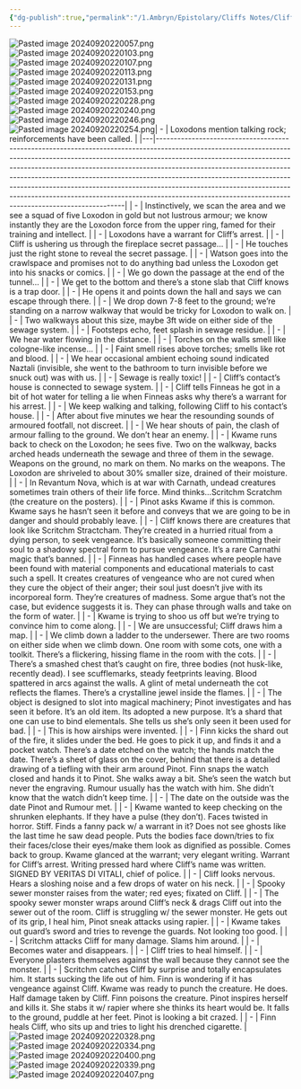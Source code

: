 ```yaml
---
{"dg-publish":true,"permalink":"/1.Ambryn/Epistolary/Cliffs Notes/Cliffs Notes/"}
---
```



![Pasted image 20240920220057.png](/img/user/Z.Obsidian/Files/Attachments/Pasted%20image%2020240920220057.png)![Pasted image 20240920220103.png](/img/user/Z.Obsidian/Files/Attachments/Pasted%20image%2020240920220103.png)![Pasted image 20240920220107.png](/img/user/Z.Obsidian/Files/Attachments/Pasted%20image%2020240920220107.png)![Pasted image 20240920220113.png](/img/user/Z.Obsidian/Files/Attachments/Pasted%20image%2020240920220113.png)![Pasted image 20240920220131.png](/img/user/Z.Obsidian/Files/Attachments/Pasted%20image%2020240920220131.png)![Pasted image 20240920220153.png](/img/user/Z.Obsidian/Files/Attachments/Pasted%20image%2020240920220153.png)
![Pasted image 20240920220228.png](/img/user/Z.Obsidian/Files/Attachments/Pasted%20image%2020240920220228.png)![Pasted image 20240920220240.png](/img/user/Z.Obsidian/Files/Attachments/Pasted%20image%2020240920220240.png)![Pasted image 20240920220246.png](/img/user/Z.Obsidian/Files/Attachments/Pasted%20image%2020240920220246.png)![Pasted image 20240920220254.png](/img/user/Z.Obsidian/Files/Attachments/Pasted%20image%2020240920220254.png)| - | Loxodons mention talking rock; reinforcements have been called.                                                                                                                                                                                                                                                                                                                                                                                                                                                                                         |
|---|---------------------------------------------------------------------------------------------------------------------------------------------------------------------------------------------------------------------------------------------------------------------------------------------------------------------------------------------------------------------------------------------------------------------------------------------------------------------------------------------------------------------------------------------------------|
| - | Instinctively, we scan the area and we see a squad of five Loxodon in gold but not lustrous armour; we know instantly they are the Loxodon force from the upper ring, famed for their training and intellect.                                                                                                                                                                                                                                                                                                                                           |
| - | Loxodons have a warrant for Cliff’s arrest.                                                                                                                                                                                                                                                                                                                                                                                                                                                                                                             |
| - | Cliff is ushering us through the fireplace secret passage…                                                                                                                                                                                                                                                                                                                                                                                                                                                                                              |
| - | He touches just the right stone to reveal the secret passage.                                                                                                                                                                                                                                                                                                                                                                                                                                                                                           |
| - | Watson goes into the crawlspace and promises not to do anything bad unless the Loxodon get into his snacks or comics.                                                                                                                                                                                                                                                                                                                                                                                                                                   |
| - | We go down the passage at the end of the tunnel…                                                                                                                                                                                                                                                                                                                                                                                                                                                                                                        |
| - | We get to the bottom and there’s a stone slab that Cliff knows is a trap door.                                                                                                                                                                                                                                                                                                                                                                                                                                                                          |
| - | He opens it and points down the hall and says we can escape through there.                                                                                                                                                                                                                                                                                                                                                                                                                                                                              |
| - | We drop down 7-8 feet to the ground; we’re standing on a narrow walkway that would be tricky for Loxodon to walk on.                                                                                                                                                                                                                                                                                                                                                                                                                                    |
| - | Two walkways about this size, maybe 3ft wide on either side of the sewage system.                                                                                                                                                                                                                                                                                                                                                                                                                                                                       |
| - | Footsteps echo, feet splash in sewage residue.                                                                                                                                                                                                                                                                                                                                                                                                                                                                                                          |
| - | We hear water flowing in the distance.                                                                                                                                                                                                                                                                                                                                                                                                                                                                                                                  |
| - | Torches on the walls smell like cologne-like incense…                                                                                                                                                                                                                                                                                                                                                                                                                                                                                                   |
| - | Faint smell rises above torches; smells like rot and blood.                                                                                                                                                                                                                                                                                                                                                                                                                                                                                             |
| - | We hear occasional ambient echoing sound indicated Naztali (invisible, she went to the bathroom to turn invisible before we snuck out) was with us.                                                                                                                                                                                                                                                                                                                                                                                                     |
| - | Sewage is really toxic!                                                                                                                                                                                                                                                                                                                                                                                                                                                                                                                                 |
| - | Cliff’s contact’s house is connected to sewage system.                                                                                                                                                                                                                                                                                                                                                                                                                                                                                                  |
| - | Cliff tells Finneas he got in a bit of hot water for telling a lie when Finneas asks why there’s a warrant for his arrest.                                                                                                                                                                                                                                                                                                                                                                                                                              |
| - | We keep walking and talking, following Cliff to his contact’s house.                                                                                                                                                                                                                                                                                                                                                                                                                                                                                    |
| - | After about five minutes we hear the resounding sounds of armoured footfall, not discreet.                                                                                                                                                                                                                                                                                                                                                                                                                                                              |
| - | We hear shouts of pain, the clash of armour falling to the ground.  We don’t hear an enemy.                                                                                                                                                                                                                                                                                                                                                                                                                                                             |
| - | Kwame runs back to check on the Loxodon; he sees five.  Two on the walkway, backs arched heads underneath the sewage and three of them in the sewage.  Weapons on the ground, no mark on them. No marks on the weapons.  The Loxodon are shriveled to about 30% smaller size, drained of their moisture.                                                                                                                                                                                                                                                |
| - | In Revantum Nova, which is at war with Carnath, undead creatures sometimes train others of their life force. Mind thinks…Scritchm Scratchm (the creature on the posters).                                                                                                                                                                                                                                                                                                                                                                               |
| - | Pinot asks Kwame if this is common. Kwame says he hasn’t seen it before and conveys that we are going to be in danger and should probably leave.                                                                                                                                                                                                                                                                                                                                                                                                        |
| - | Cliff knows there are creatures that look like Scritchm Stractcham. They’re created in a hurried ritual from a dying person, to seek vengeance.  It’s basically someone committing their soul to a shadowy spectral form to pursue vengeance. It’s a rare Carnathi magic that’s banned.                                                                                                                                                                                                                                                                 |
| - | Finneas has handled cases where people have been found with material components and educational materials to cast such a spell.  It creates creatures of vengeance who are not cured when they cure the object of their anger; their soul just doesn’t jive with its incorporeal form.  They’re creatures of madness.  Some argue that’s not the case, but evidence suggests it is.  They can phase through walls and take on the form of water.                                                                                                        |
| - | Kwame is trying to shoo us off but we’re trying to convince him to come along.                                                                                                                                                                                                                                                                                                                                                                                                                                                                          |
| - | We are unsuccessful; Cliff draws him a map.                                                                                                                                                                                                                                                                                                                                                                                                                                                                                                             |
| - | We climb down a ladder to the undersewer.  There are two rooms on either side when we climb down.  One room with some cots, one with a toolkit.  There’s a flickering, hissing flame in the room with the cots.                                                                                                                                                                                                                                                                                                                                         |
| - | There’s a smashed chest that’s caught on fire, three bodies (not husk-like, recently dead). I see scufflemarks, steady feetprints leaving. Blood spattered in arcs against the walls. A glint of metal underneath the cot reflects the flames.  There’s a crystalline jewel inside the flames.                                                                                                                                                                                                                                                          |
| - | The object is designed to slot into magical machinery; Pinot investigates and has seen it before.  It’s an old item.  Its adopted a new purpose.  It’s a shard that one can use to bind elementals.  She tells us she’s only seen it been used for bad.                                                                                                                                                                                                                                                                                                 |
| - | This is how airships were invented.                                                                                                                                                                                                                                                                                                                                                                                                                                                                                                                     |
| - | Finn kicks the shard out of the fire, it slides under the bed.  He goes to pick it up, and finds it and a pocket watch.  There’s a date etched on the watch; the hands match the date.  There’s a sheet of glass on the cover, behind that there is a detailed drawing of a tiefling with their arm around Pinot.  Finn snaps the watch closed and hands it to Pinot.  She walks away a bit.  She’s seen the watch but never the engraving.  Rumour usually has the watch with him.  She didn’t know that the watch didn’t keep time.                   |
| - | The date on the outside was the date Pinot and Rumour met.                                                                                                                                                                                                                                                                                                                                                                                                                                                                                              |
| - | Kwame wanted to keep checking on the shrunken elephants.  If they have a pulse (they don’t). Faces twisted in horror.  Stiff.  Finds a fanny pack w/ a warrant in it? Does not see ghosts like the last time he saw dead people. Puts the bodies face down/tries to fix their faces/close their eyes/make them look as dignified as possible. Comes back to group. Kwame glanced at the warrant; very elegant writing.  Warrant for Cliff’s arrest.  Writing pressed hard where Cliff’s name was written. SIGNED BY VERITAS DI VITALI, chief of police. |
| - | Cliff looks nervous. Hears a sloshing noise and a few drops of water on his neck.                                                                                                                                                                                                                                                                                                                                                                                                                                                                       |
| - | Spooky sewer monster raises from the water; red eyes; fixated on Cliff.                                                                                                                                                                                                                                                                                                                                                                                                                                                                                 |
| - | The spooky sewer monster wraps around Cliff’s neck & drags Cliff out into the sewer out of the room. Cliff is struggling w/ the sewer monster. He gets out of its grip, I heal him, Pinot sneak attacks using rapier.                                                                                                                                                                                                                                                                                                                                   |
| - | Kwame takes out guard’s sword and tries to revenge the guards. Not looking too good.                                                                                                                                                                                                                                                                                                                                                                                                                                                                    |
| - | Scritchm attacks Cliff for many damage. Slams him around.                                                                                                                                                                                                                                                                                                                                                                                                                                                                                               |
| - | Becomes water and disappears.                                                                                                                                                                                                                                                                                                                                                                                                                                                                                                                           |
| - | Cliff tries to heal himself.                                                                                                                                                                                                                                                                                                                                                                                                                                                                                                                            |
| - | Everyone plasters themselves against the wall because they cannot see the monster.                                                                                                                                                                                                                                                                                                                                                                                                                                                                      |
| - | Scritchm catches Cliff by surprise and totally encapsulates him.  It starts sucking the life out of him.  Finn is wondering if it has vengeance against Cliff.  Kwame was ready to punch the creature.  He does.  Half damage taken by Cliff.  Finn poisons the creature.  Pinot inspires herself and kills it.  She stabs it w/ rapier where she thinks its heart would be.  It falls to the ground, puddle at her feet.  Pinot is looking a bit crazed.                                                                                               |
| - | Finn heals Cliff, who sits up and tries to light his drenched cigarette.                                                                                                                                                                                                                                                                                                                                                                                                                                                                                |
![Pasted image 20240920220328.png](/img/user/Z.Obsidian/Files/Attachments/Pasted%20image%2020240920220328.png)![Pasted image 20240920220334.png](/img/user/Z.Obsidian/Files/Attachments/Pasted%20image%2020240920220334.png)![Pasted image 20240920220400.png](/img/user/Z.Obsidian/Files/Attachments/Pasted%20image%2020240920220400.png)![Pasted image 20240920220339.png](/img/user/Z.Obsidian/Files/Attachments/Pasted%20image%2020240920220339.png)![Pasted image 20240920220407.png](/img/user/Z.Obsidian/Files/Attachments/Pasted%20image%2020240920220407.png)